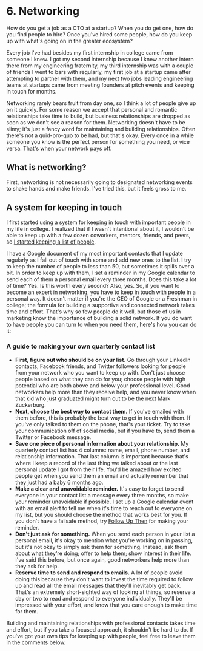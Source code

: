 # 6. Networking

How do you get a job as a CTO at a startup? When you do get one, how do you find people to hire? Once you've hired some people, how do you keep up with what's going on in the greater ecosystem?

Every job I've had besides my first internship in college came from someone I knew. I got my second internship because I knew another intern there from my engineering fraternity, my third internship was with a couple of friends I went to bars with regularly, my first job at a startup came after attempting to partner with them, and my next two jobs leading engineering teams at startups came from meeting founders at pitch events and keeping in touch for months.

Networking rarely bears fruit from day one, so I think a lot of people give up on it quickly. For some reason we accept that personal and romantic relationships take time to build, but business relationships are dropped as soon as we don't see a reason for them. Networking doesn't have to be slimy; it's just a fancy word for maintaining and building relationships. Often there's not a quid-pro-quo to be had, but that's okay. Every once in a while someone you know is the perfect person for something you need, or vice versa. That's when your network pays off.

## What is networking?

First, networking is not necessarily going to designated networking events to shake hands and make friends. I've tried this, but it feels gross to me.

## A system for keeping in touch

I first started using a system for keeping in touch with important people in my life in college. I realized that if I wasn't intentional about it, I wouldn't be able to keep up with a few dozen coworkers, mentors, friends, and peers, so [I started keeping a list of people](
https://www.karllhughes.com/posts/the-key-to-networking-keeping-in-touch).

I have a Google document of my most important contacts that I update regularly as I fall out of touch with some and add new ones to the list. I try to keep the number of people to less than 50, but sometimes it spills over a bit. In order to keep up with them, I set a reminder in my Google calendar to send each of them a personal email every three months. Does this take a lot of time? Yes. Is this worth every second? Also, yes. So, if you want to become an expert in networking, you have to keep in touch with people in a personal way. It doesn't matter if you're the CEO of Google or a Freshman in college; the formula for building a supportive and connected network takes time and effort. That's why so few people do it well, but those of us in marketing know the importance of building a solid network. If you do want to have people you can turn to when you need them, here's how you can do it:

### A guide to making your own quarterly contact list

*   **First, figure out who should be on your list.** Go through your LinkedIn contacts, Facebook friends, and Twitter followers looking for people from your network who you want to keep up with. Don't just choose people based on what they can do for you; choose people with high potential who are both above and below your professional level. Good networkers help more than they receive help, and you never know when that kid who just graduated might turn out to be the next Mark Zuckerburg.
*   **Next, choose the best way to contact them.** If you've emailed with them before, this is probably the best way to get in touch with them. If you've only talked to them on the phone, that's your ticket. Try to take your communication off of social media, but if you have to, send them a Twitter or Facebook message.
*   **Save one piece of personal information about your relationship.** My quarterly contact list has 4 columns: name, email, phone number, and relationship information. That last column is important because that's where I keep a record of the last thing we talked about or the last personal update I got from their life. You'd be amazed how excited people get when you send them an email and actually remember that they just had a baby 6 months ago.
*   **Make a clear and unavoidable reminder.** It's easy to forget to send everyone in your contact list a message every three months, so make your reminder unavoidable if possible. I set up a Google calendar event with an email alert to tell me when it's time to reach out to everyone on my list, but you should choose the method that works best for you. If you don't have a failsafe method, try [Follow Up Then](http://www.followupthen.com/) for making your reminder.
*   **Don't just ask for something.** When you send each person in your list a personal email, it's okay to mention what you're working on in passing, but it's not okay to simply ask them for something. Instead, ask them about what they're doing; offer to help them; show interest in their life. I've said this before, but once again, good networkers help more than they ask for help.
*   **Reserve time to send and respond to emails.** A lot of people avoid doing this because they don't want to invest the time required to follow up and read all the email messages that they'll inevitably get back. That's an extremely short-sighted way of looking at things, so reserve a day or two to read and respond to everyone individually. They'll be impressed with your effort, and know that you care enough to make time for them.

Building and maintaining relationships with professional contacts takes time and effort, but if you take a focused approach, it shouldn't be hard to do. If you've got your own tips for keeping up with people, feel free to leave them in the comments below.